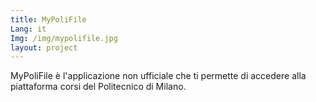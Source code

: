 ```yaml
---
title: MyPoliFile
Lang: it
Img: /img/mypolifile.jpg
layout: project
---
```

MyPoliFile è l'applicazione non ufficiale che ti permette di accedere alla piattaforma corsi del Politecnico di Milano.

